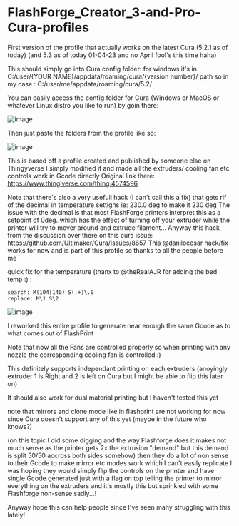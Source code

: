 # FlashForge_Creator_3-and-Pro-Cura-profiles

First version of the profile that actually works on the latest Cura (5.2.1 as of today) (and 5.3 as of today 01-04-23 and no April fool's this time haha)

This should simply go into Cura config folder: for windows it's in C:/user/{YOUR NAME}/appdata/roaming/cura/{version number}/ path
so in my case : C:/user/me/appdata/roaming/cura/5.2/

You can easily access the config folder for Cura (Windows or MacOS or whatever Linux distro you like to run) by goin there:

![image](https://user-images.githubusercontent.com/47520744/229313406-9ebf0347-7140-4b30-9549-6111152149d3.png)

Then just paste the folders from the profile like so:

![image](https://user-images.githubusercontent.com/47520744/232001081-94d57cb4-1756-4f27-8230-fbea8df84d82.png)


This is based off a profile created and published by someone else on Thingyverse I simply modified it and made all the extruders/ cooling fan etc controls work in Gcode directly
Original link there:
https://www.thingiverse.com/thing:4574596

Note that there's also a very usefull hack (I can't call this a fix) that gets rif of the decimal in temperature settigns ie: 230.0 deg to make it 230 deg
The issue with the decimal is that most FlashForge printers interpret this as a setpoint of 0deg..which has the effect of turning off your extruder while the printer will try to mover around and extrude filament...
Anyway this hack from the discussion over there on this cura issue: https://github.com/Ultimaker/Cura/issues/8657
This @danilocesar hack/fix works for now and is part of this profile so thanks to all the people before me

quick fix for the temperature (thanx to @theRealAJR for adding the bed temp :) :
```
search: M(104|140) S(.+)\.0
replace: M\1 S\2
```

![image](https://user-images.githubusercontent.com/47520744/229313361-73ddfa17-02cb-413a-be54-a23ff6484981.png)


I reworked this entire profile to generate near enough the same Gcode as to what comes out of FlashPrint

Note that now all the Fans are controlled properly so when printing with any nozzle the corresponding cooling fan is controlled :)

This definitely supports independant printing on each extruders (anoyingly extruder 1 is Right and 2 is left on Cura but I might be able to flip this later on)


It should also work for dual material printing but I haven't tested this yet

note that mirrors and clone mode like in flashprint are not working for now since Cura doesn't support any of this yet (maybe in the future who knows?)

(on this topic I did some digging and the way Flashforge does it makes not much sense as the printer gets 2x the extrusion "demand" but this demand is split 50/50 accross both sides somehow) then they do a lot of non sense to their Gcode to make mirror etc modes work which I can't easily replicate
I was hoping they would simply flip the controls on the printer and have single Gcode generated just with a flag on top telling the printer to mirror everything on the extruders and it's mostly this but sprinkled with some Flashforge non-sense sadly...!


Anyway hope this can help people since I've seen many struggling with this lately!
